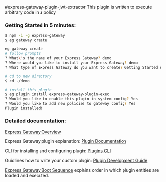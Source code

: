 #express-gateway-plugin-jwt-extractor
This plugin is written to execute arbitrary code in a policy

### Getting Started in 5 minutes:

```bash
$ npm -i -g express-gateway
$ eg gateway create

eg gateway create
# follow prompts
? What\'s the name of your Express Gateway? demo
? Where would you like to install your Express Gateway? demo
? What type of Express Gateway do you want to create? Getting Started with Express Gateway

# cd to new directory
$ cd ./demo

# install this plugin
$ eg plugin install express-gateway-plugin-exec
? Would you like to enable this plugin in system config? Yes
? Would you like to add new policies to gateway config? Yes
Plugin installed!
```

### Detailed documentation:

[Express Gateway Overview](http://www.express-gateway.io/about/)

Express Gateway plugin explanation:
[Plugin Documentation](http://www.express-gateway.io/docs/plugins/)

CLI for installing and configuring plugin:
[Plugins CLI](http://localhost:4000/docs/cli/plugins/)

Guidlines how to write your custom plugin:
[Plugin Development Guide](http://www.express-gateway.io/docs/plugins/development-guide)

[Express Gateway Boot Sequence](http://www.express-gateway.io/docs/plugins/boot-sequence) explains order in which plugin entities are loaded and executed.
